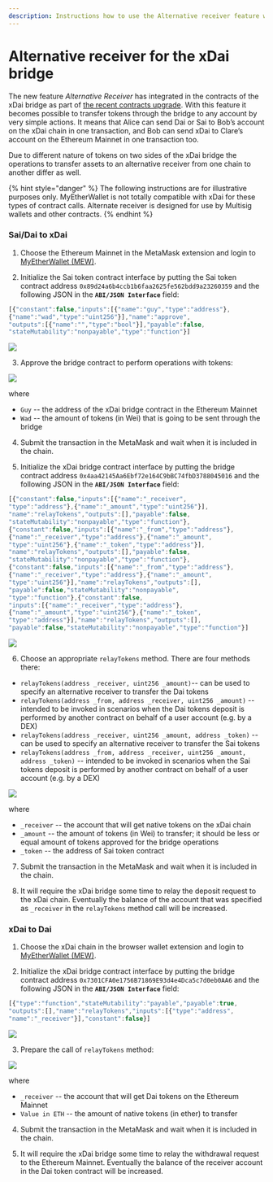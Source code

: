 ```yaml
---
description: Instructions how to use the Alternative receiver feature with the xDai bridge
---
```


# Alternative receiver for the xDai bridge

The new feature _Alternative Receiver_ has integrated in the contracts of the xDai bridge as part of [the recent contracts upgrade](https://forum.poa.network/t/migration-of-the-xdai-tokenbridge-completed/3212). With this feature it becomes possible to transfer tokens through the bridge to any account by very simple actions. It means that Alice can send Dai or Sai to Bob’s account on the xDai chain in one transaction, and Bob can send xDai to Clare’s account on the Ethereum Mainnet in one transaction too.

Due to different nature of tokens on two sides of the xDai bridge the operations to transfer assets to an alternative receiver from one chain to another differ as well.

{% hint style="danger" %}
The following instructions are for illustrative purposes only. MyEtherWallet is not totally compatible with xDai for these types of contract calls.  Alternate receiver is designed for use by Multisig wallets and other contracts.
{% endhint %}

### Sai/Dai to xDai

1. Choose the Ethereum Mainnet in the MetaMask extension and login to [MyEtherWallet \(MEW\)](https://www.myetherwallet.com/access-my-wallet).

2. Initialize the Sai token contract interface by putting the Sai token contract address `0x89d24a6b4ccb1b6faa2625fe562bdd9a23260359` and the following JSON in the **`ABI/JSON Interface`** field: 

```javascript
[{"constant":false,"inputs":[{"name":"guy","type":"address"},
{"name":"wad","type":"uint256"}],"name":"approve",
"outputs":[{"name":"","type":"bool"}],"payable":false,
"stateMutability":"nonpayable","type":"function"}]
```

![](../../.gitbook/assets/image%20%2813%29.png)

3. Approve the bridge contract to perform operations with tokens:

![](../../.gitbook/assets/image%20%282%29.png)

where

* `Guy` -- the address of the xDai bridge contract in the Ethereum Mainnet
* `Wad` -- the amount of tokens \(in Wei\) that is going to be sent through the bridge

4. Submit the transaction in the MetaMask and wait when it is included in the chain.

5. Initialize the xDai bridge contract interface by putting the bridge contract address `0x4aa42145Aa6Ebf72e164C9bBC74fbD3788045016` and the following JSON in the **`ABI/JSON Interface`** field:

```javascript
[{"constant":false,"inputs":[{"name":"_receiver",
"type":"address"},{"name":"_amount","type":"uint256"}],
"name":"relayTokens","outputs":[],"payable":false,
"stateMutability":"nonpayable","type":"function"},
{"constant":false,"inputs":[{"name":"_from","type":"address"},
{"name":"_receiver","type":"address"},{"name":"_amount",
"type":"uint256"},{"name":"_token","type":"address"}],
"name":"relayTokens","outputs":[],"payable":false,
"stateMutability":"nonpayable","type":"function"},
{"constant":false,"inputs":[{"name":"_from","type":"address"},
{"name":"_receiver","type":"address"},{"name":"_amount",
"type":"uint256"}],"name":"relayTokens","outputs":[],
"payable":false,"stateMutability":"nonpayable",
"type":"function"},{"constant":false,
"inputs":[{"name":"_receiver","type":"address"},
{"name":"_amount","type":"uint256"},{"name":"_token",
"type":"address"}],"name":"relayTokens","outputs":[],
"payable":false,"stateMutability":"nonpayable","type":"function"}]
```

![](../../.gitbook/assets/image%20%2810%29.png)

6. Choose an appropriate `relayTokens` method. There are four methods there:

* `relayTokens(address _receiver, uint256 _amount)`-- can be used to specify an alternative receiver to transfer the Dai tokens 
* `relayTokens(address _from, address _receiver, uint256 _amount)` -- intended to be invoked in scenarios when the Dai tokens deposit is performed by another contract on behalf of a user account \(e.g. by a DEX\)
* `relayTokens(address _receiver, uint256 _amount, address _token)` -- can be used to specify an alternative receiver to transfer the Sai tokens
* `relayTokens(address _from, address _receiver, uint256 _amount, address _token)` -- intended to be invoked in scenarios when the Sai tokens deposit is performed by another contract on behalf of a user account \(e.g. by a DEX\)

![](../../.gitbook/assets/image%20%2816%29.png)

where

* `_receiver` -- the account that will get native tokens on the xDai chain
* `_amount` -- the amount of tokens \(in Wei\) to transfer; it should be less or equal amount of tokens approved for the bridge operations
* `_token` -- the address of Sai token contract

7. Submit the transaction in the MetaMask and wait when it is included in the chain.

8. It will require the xDai bridge some time to relay the deposit request to the xDai chain. Eventually the balance of the account that was specified as `_receiver` in the `relayTokens` method call will be increased. 

### xDai to Dai

1. Choose the xDai chain in the browser wallet extension and login to [MyEtherWallet \(MEW\)](https://www.myetherwallet.com/access-my-wallet). 

2. Initialize the xDai bridge contract interface by putting the bridge contract address `0x7301CFA0e1756B71869E93d4e4Dca5c7d0eb0AA6` and the following JSON in the **`ABI/JSON Interface`** field:

```javascript
[{"type":"function","stateMutability":"payable","payable":true,
"outputs":[],"name":"relayTokens","inputs":[{"type":"address",
"name":"_receiver"}],"constant":false}]
```

![](../../.gitbook/assets/image%20%286%29.png)

3. Prepare the call of `relayTokens` method:

![](../../.gitbook/assets/image%20%2811%29.png)

where

* `_receiver` -- the account that will get Dai tokens on the Ethereum Mainnet
* `Value in ETH` -- the amount of native tokens \(in ether\) to transfer

4. Submit the transaction in the MetaMask and wait when it is included in the chain.

5. It will require the xDai bridge some time to relay the withdrawal request to the Ethereum Mainnet. Eventually the balance of the receiver account in the Dai token contract will be increased.

